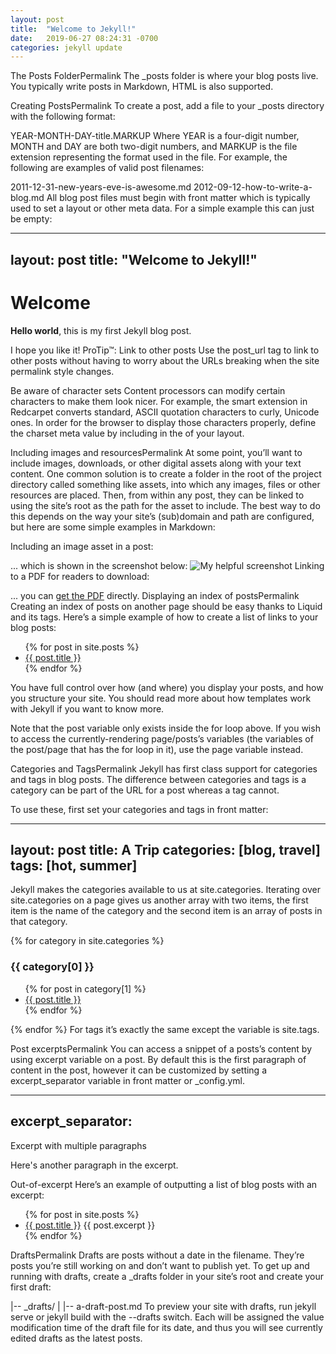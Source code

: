 ```yaml
---
layout: post
title:  "Welcome to Jekyll!"
date:   2019-06-27 08:24:31 -0700
categories: jekyll update
---
```

The Posts FolderPermalink
The _posts folder is where your blog posts live. You typically write posts in Markdown, HTML is also supported.

Creating PostsPermalink
To create a post, add a file to your _posts directory with the following format:

YEAR-MONTH-DAY-title.MARKUP
Where YEAR is a four-digit number, MONTH and DAY are both two-digit numbers, and MARKUP is the file extension representing the format used in the file. For example, the following are examples of valid post filenames:

2011-12-31-new-years-eve-is-awesome.md
2012-09-12-how-to-write-a-blog.md
All blog post files must begin with front matter which is typically used to set a layout or other meta data. For a simple example this can just be empty:

---
layout: post
title:  "Welcome to Jekyll!"
---

# Welcome

**Hello world**, this is my first Jekyll blog post.

I hope you like it!
ProTip™: Link to other posts
Use the post_url tag to link to other posts without having to worry about the URLs breaking when the site permalink style changes.

Be aware of character sets
Content processors can modify certain characters to make them look nicer. For example, the smart extension in Redcarpet converts standard, ASCII quotation characters to curly, Unicode ones. In order for the browser to display those characters properly, define the charset meta value by including <meta charset="utf-8"> in the  <head> of your layout.

Including images and resourcesPermalink
At some point, you’ll want to include images, downloads, or other digital assets along with your text content. One common solution is to create a folder in the root of the project directory called something like assets, into which any images, files or other resources are placed. Then, from within any post, they can be linked to using the site’s root as the path for the asset to include. The best way to do this depends on the way your site’s (sub)domain and path are configured, but here are some simple examples in Markdown:

Including an image asset in a post:

... which is shown in the screenshot below:
![My helpful screenshot](/assets/screenshot.jpg)
Linking to a PDF for readers to download:

... you can [get the PDF](/assets/mydoc.pdf) directly.
Displaying an index of postsPermalink
Creating an index of posts on another page should be easy thanks to Liquid and its tags. Here’s a simple example of how to create a list of links to your blog posts:

<ul>
  {% for post in site.posts %}
    <li>
      <a href="{{ post.url }}">{{ post.title }}</a>
    </li>
  {% endfor %}
</ul>
You have full control over how (and where) you display your posts, and how you structure your site. You should read more about how templates work with Jekyll if you want to know more.

Note that the post variable only exists inside the for loop above. If you wish to access the currently-rendering page/posts’s variables (the variables of the post/page that has the for loop in it), use the page variable instead.

Categories and TagsPermalink
Jekyll has first class support for categories and tags in blog posts. The difference between categories and tags is a category can be part of the URL for a post whereas a tag cannot.

To use these, first set your categories and tags in front matter:

---
layout: post
title: A Trip
categories: [blog, travel]
tags: [hot, summer]
---
Jekyll makes the categories available to us at site.categories. Iterating over site.categories on a page gives us another array with two items, the first item is the name of the category and the second item is an array of posts in that category.

{% for category in site.categories %}
  <h3>{{ category[0] }}</h3>
  <ul>
    {% for post in category[1] %}
      <li><a href="{{ post.url }}">{{ post.title }}</a></li>
    {% endfor %}
  </ul>
{% endfor %}
For tags it’s exactly the same except the variable is site.tags.

Post excerptsPermalink
You can access a snippet of a posts’s content by using excerpt variable on a post. By default this is the first paragraph of content in the post, however it can be customized by setting a excerpt_separator variable in front matter or _config.yml.

---
excerpt_separator: <!--more-->
---

Excerpt with multiple paragraphs

Here's another paragraph in the excerpt.
<!--more-->
Out-of-excerpt
Here’s an example of outputting a list of blog posts with an excerpt:

<ul>
  {% for post in site.posts %}
    <li>
      <a href="{{ post.url }}">{{ post.title }}</a>
      {{ post.excerpt }}
    </li>
  {% endfor %}
</ul>
DraftsPermalink
Drafts are posts without a date in the filename. They’re posts you’re still working on and don’t want to publish yet. To get up and running with drafts, create a _drafts folder in your site’s root and create your first draft:

|-- _drafts/
|   |-- a-draft-post.md
To preview your site with drafts, run jekyll serve or jekyll build with the --drafts switch. Each will be assigned the value modification time of the draft file for its date, and thus you will see currently edited drafts as the latest posts.

[jekyll-docs]: https://jekyllrb.com/docs/home
[jekyll-gh]:   https://github.com/jekyll/jekyll
[jekyll-talk]: https://talk.jekyllrb.com/
